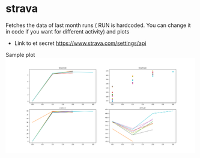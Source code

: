 # strava

Fetches the data of last month runs ( RUN is hardcoded. You can change it in code if you want for different activity) and plots

* Link to et secret https://www.strava.com/settings/api

Sample plot
![Sample Plot](https://raw.githubusercontent.com/ac427/strava/main/example.png)
